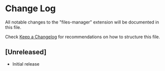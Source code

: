 # Change Log

All notable changes to the "files-manager" extension will be documented in this file.

Check [Keep a Changelog](http://keepachangelog.com/) for recommendations on how to structure this file.

## [Unreleased]

- Initial release